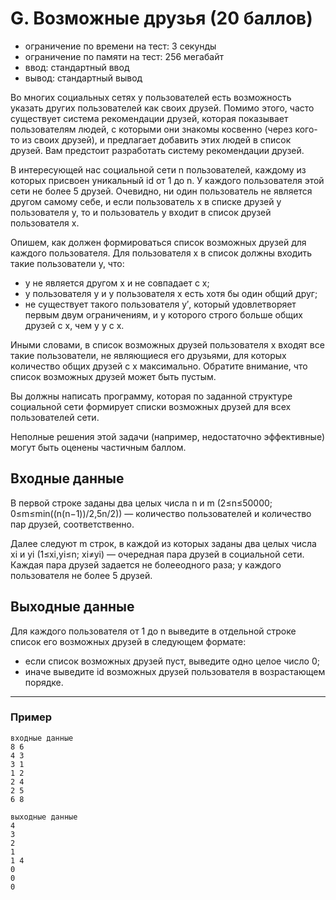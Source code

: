 # G. Возможные друзья (20 баллов)

- ограничение по времени на тест: 3 секунды 
- ограничение по памяти на тест: 256 мегабайт
- ввод: стандартный ввод 
- вывод: стандартный вывод

Во многих социальных сетях у пользователей есть возможность указать других пользователей как своих друзей. Помимо этого, часто существует система рекомендации друзей, которая показывает пользователям людей, с которыми они знакомы косвенно (через кого-то из своих друзей), и предлагает добавить этих людей в список друзей. Вам предстоит разработать систему рекомендации друзей.

В интересующей нас социальной сети n пользователей, каждому из которых присвоен уникальный id от 1 до n. У каждого пользователя этой сети не более 5 друзей. Очевидно, ни один пользователь не является другом самому себе, и если пользователь x в списке друзей у пользователя y, то и пользователь y входит в список друзей пользователя x.

Опишем, как должен формироваться список возможных друзей для каждого пользователя. Для пользователя x в список должны входить такие пользователи y, что:

- y не является другом x и не совпадает с x;
- у пользователя y и у пользователя x есть хотя бы один общий друг;
- не существует такого пользователя y′, который удовлетворяет первым двум ограничениям, и у которого строго больше общих друзей с x, чем у y с x.

Иными словами, в список возможных друзей пользователя x входят все такие пользователи, не являющиеся его друзьями, для которых количество общих друзей с x максимально. Обратите внимание, что список возможных друзей может быть пустым.

Вы должны написать программу, которая по заданной структуре социальной сети формирует списки возможных друзей для всех пользователей сети.

Неполные решения этой задачи (например, недостаточно эффективные) могут быть оценены частичным баллом.

## Входные данные
В первой строке заданы два целых числа n и m (2≤n≤50000; 0≤m≤min((n(n−1))/2,5n/2)) — количество пользователей и количество пар друзей, соответственно.

Далее следуют m строк, в каждой из которых заданы два целых числа xi и yi (1≤xi,yi≤n; xi≠yi) — очередная пара друзей в социальной сети. Каждая пара друзей задается не болееодного раза; у каждого пользователя не более 5 друзей.

## Выходные данные
Для каждого пользователя от 1 до n выведите в отдельной строке список его возможных друзей в следующем формате:

- если список возможных друзей пуст, выведите одно целое число 0;
- иначе выведите id возможных друзей пользователя в возрастающем порядке.

___
### Пример
~~~
входные данные
8 6
4 3
3 1
1 2
2 4
2 5
6 8
~~~

~~~
выходные данные
4
3
2
1
1 4
0
0
0
~~~